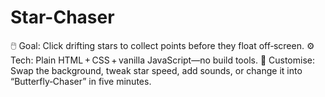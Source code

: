 # Star-Chaser
🖱️ Goal: Click drifting stars to collect points before they float off‑screen.  ⚙️ Tech: Plain HTML + CSS + vanilla JavaScript—no build tools.  🌈 Customise: Swap the background, tweak star speed, add sounds, or change it into “Butterfly‑Chaser” in five minutes.
